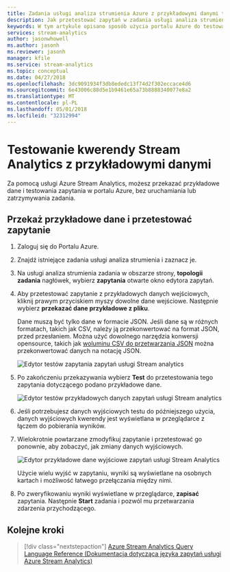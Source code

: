 ```yaml
---
title: Zadania usługi analiza strumienia Azure z przykładowymi danymi testowego
description: Jak przetestować zapytań w zadania usługi analiza strumienia.
keywords: W tym artykule opisano sposób użycia portalu Azure do testowania zadania usługi analiza strumienia Azure, przykładowe dane wejściowe i przekaż przykładowe dane.
services: stream-analytics
author: jasonwhowell
ms.author: jasonh
ms.reviewer: jasonh
manager: kfile
ms.service: stream-analytics
ms.topic: conceptual
ms.date: 04/27/2018
ms.openlocfilehash: 3dc9091934f3db8ededc13f74d2f302eccace4d6
ms.sourcegitcommit: 6e43006c88d5e1b9461e65a73b8888340077e8a2
ms.translationtype: MT
ms.contentlocale: pl-PL
ms.lasthandoff: 05/01/2018
ms.locfileid: "32312994"
---
```

# <a name="test-a-stream-analytics-query-with-sample-data"></a>Testowanie kwerendy Stream Analytics z przykładowymi danymi

Za pomocą usługi Azure Stream Analytics, możesz przekazać przykładowe dane i testowania zapytania w portalu Azure, bez uruchamiania lub zatrzymywania zadania.

## <a name="upload-sample-data-and-test-the-query"></a>Przekaż przykładowe dane i przetestować zapytanie

1. Zaloguj się do Portalu Azure. 

2. Znajdź istniejące zadania usługi analiza strumienia i zaznacz je.

3. Na usługi analiza strumienia zadania w obszarze strony, **topologii zadania** nagłówek, wybierz **zapytania** otwarte okno edytora zapytań. 

4. Aby przetestować zapytanie z przykładowych danych wejściowych, kliknij prawym przyciskiem myszy dowolne dane wejściowe.  Następnie wybierz **przekazać dane przykładowe z pliku**.

   Dane muszą być tylko dane w formacie JSON. Jeśli dane są w różnych formatach, takich jak CSV, należy ją przekonwertować na format JSON, przed przesłaniem. Można użyć dowolnego narzędzia konwersji opensource, takich jak [woluminu CSV do przetwarzania JSON](http://www.convertcsv.com/csv-to-json.htm) można przekonwertować danych na notację JSON.

    ![Edytor testów zapytania zapytań usługi Stream analytics](media/stream-analytics-test-query/stream-analytics-test-query-editor-upload.png)

5. Po zakończeniu przekazywania wybierz **Test** do przetestowania tego zapytania dotyczącego podano przykładowe dane.

    ![Edytor testów przykładowych danych zapytań usługi Stream analytics](media/stream-analytics-test-query/stream-analytics-test-query-editor-test.png)

6. Jeśli potrzebujesz danych wyjściowych testu do późniejszego użycia, danych wyjściowych kwerendy jest wyświetlana w przeglądarce z łączem do pobierania wyników. 

7. Wielokrotnie powtarzane zmodyfikuj zapytanie i przetestować go ponownie, aby zobaczyć, jak zmiany danych wyjściowych.

   ![Edytor przykładowe dane wyjściowe zapytań usługi Stream Analytics](media/stream-analytics-test-query/stream-analytics-test-query-editor-samples-output.png)

   Użycie wielu wyjść w zapytaniu, wyniki są wyświetlane na osobnych kartach i możliwość łatwego przełączania między nimi.

8. Po zweryfikowaniu wyniki wyświetlane w przeglądarce, **zapisać** zapytania. Następnie **Start** zadania i pozwól mu przetwarzania zdarzenia przychodzącego.

## <a name="next-steps"></a>Kolejne kroki
> [!div class="nextstepaction"]
> [Azure Stream Analytics Query Language Reference (Dokumentacja dotycząca języka zapytań usługi Azure Stream Analytics)](https://msdn.microsoft.com/library/azure/dn834998.aspx)
